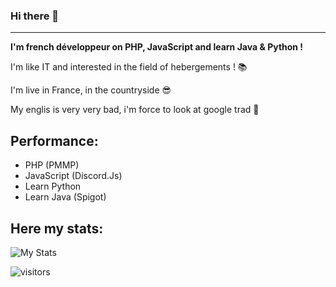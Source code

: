 ### Hi there 👋
---
**I'm french développeur on PHP, JavaScript and learn Java & Python !**

I'm like IT and interested in the field of hebergements ! 📚

I'm live in France, in the countryside 😎

My englis is very very bad, i'm force to look at google trad 🤣  

## Performance:

- PHP (PMMP)
- JavaScript (Discord.Js)
- Learn Python 
- Learn Java (Spigot)

## Here my stats:
![My Stats](https://github-readme-stats.vercel.app/api?username=Fanouu&show_icons=true&count_private=true&hide_title=true)

![visitors](https://visitor-badge.glitch.me/badge?page_id=Refaltor77)
